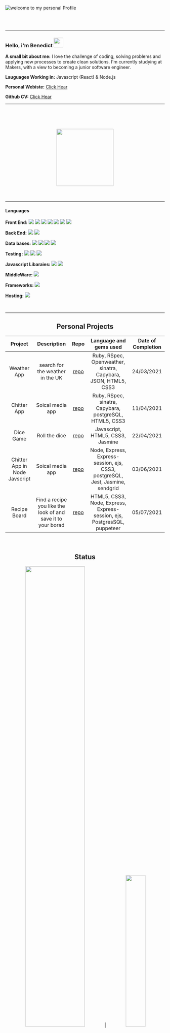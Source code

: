 
![welcome to my personal Profile](https://user-images.githubusercontent.com/71974361/110369629-93c09200-8042-11eb-8d48-6aa00a9bb75f.gif) 

<br />
<br />  
<hr/>
<h3>Hello, i'm Benedict <img src="https://raw.githubusercontent.com/MartinHeinz/MartinHeinz/master/wave.gif" width="30px"> </h3>   
<p align="left"><b>A small bit about me:</b> I love the challenge of coding, solving problems and applying new processes to create clean solutions. I'm currently studying at Makers, with a view to becoming a junior software engineer.</p>     
<p><b>Lauguages Working in:</b> Javascript (React) & Node.js</p> 
<p><b>Personal Webiste:</b> <a href="https://ben-lawrence-personalsite.netlify.app/">Click Hear</a></p>   
<p><b>Github CV:</b> <a href="https://github.com/Ben-glitch-cloud/CV">Click Hear</a></p>
<hr/>
<br />  
<br /> 
<h2 align="center"> <a href="https://github.com/Ben-glitch-cloud/CV"><img width=180px src="https://user-images.githubusercontent.com/71974361/110381620-a1314880-8051-11eb-92a7-4116771188c3.jpg"></a></h2>  
<br/>
<hr/>
<h4>Languages</h4> 

<p> <b>Front End:</b>  <img src="https://img.shields.io/badge/-HTML-black?logo=HTML5&logoColor=orange">  <img src="https://img.shields.io/badge/-CSS-black?logo=CSS3&logoColor=blue"> <img src="https://img.shields.io/badge/-Javascript-black?logo=Javascript&logoColor=yellow"> <img src="https://img.shields.io/badge/-React-black?logo=React&logoColor=lightblue">  <img src="https://img.shields.io/badge/-ReactNative-black?logo=React&logoColor=green"> <img src="https://img.shields.io/badge/-EJS-black?logo=Alpine.js&logoColor=green"> <img src="https://img.shields.io/badge/-Sass-black?logo=Sass&logoColor=pink"></p> 

<p><b>Back End:</b> <img src="https://img.shields.io/badge/-Ruby-black?logo=Ruby&logoColor=red"> <img src="https://img.shields.io/badge/-Node-black?logo=Node.js&logoColor=lightgreen"></p>

<p><b>Data bases:</b> <img src="https://img.shields.io/badge/-PostgreSQL-black?logo=PostgreSQL&logoColor=PaleTurquoise">  <img src="https://img.shields.io/badge/-Firebase-black?logo=Firebase&logoColor=Gold"> <img src="https://img.shields.io/badge/-MongoDB-black?logo=MongoDB&logoColor=darkgreen"> <img src="https://img.shields.io/badge/-SQLite-black?logo=SQLite&logoColor=lightgrey"> </p>

<p><b>Testing:</b> <img src="https://img.shields.io/badge/-Jasmine-black?logo=Jasmine&logoColor=purple"> <img src="https://img.shields.io/badge/-Jest-black?logo=Jest&logoColor=red"> <img src="https://img.shields.io/badge/-Moncha-black?logo=Mocha&logoColor=lightbrown"> </p>

<p><b>Javascript Libaraies:</b> <img src="https://img.shields.io/badge/-jQuery-black?logo=jQuery&logoColor=lightblue"> <img src="https://img.shields.io/badge/-Puppeteer-black?logo=puppeteer&logoColor=blue"> </p>

<p><b>MiddleWare:</b> <img src="https://img.shields.io/badge/-Express-black?logo=Express&logoColor=white"> </p>

<p><b>Frameworks:</b> <img src="https://img.shields.io/badge/-RubyonRails-black?logo=RubyonRails&logoColor=red"> </p> 

<p><b>Hosting:</b> <img src="https://img.shields.io/badge/-Netlify-black?logo=Netlify&logoColor=lightblue"> </p>

<br />   
<hr/>

<h2 align="center">Personal Projects</h2> 

| Project | Description | Repo | Language and gems used | Date of Completion | 
| :---: | :---: | :---: | :---: | :---: | 
| Weather App | search for the weather in the UK | <a href="https://github.com/Ben-glitch-cloud/Simple-Weather-App">repo</a> | Ruby, RSpec, Openweather, sinatra, Capybara, JSON, HTML5, CSS3 | 24/03/2021 |  
| Chitter App | Soical media app | <a href="https://github.com/Ben-glitch-cloud/Chitter_app">repo</a> | Ruby, RSpec, sinatra, Capybara, postgreSQL, HTML5, CSS3 | 11/04/2021 |  
| Dice Game | Roll the dice | <a href="https://github.com/Ben-glitch-cloud/Dice-Game">repo</a> | Javascript, HTML5, CSS3, Jasmine | 22/04/2021 | 
| Chitter App in Node Javscript | Soical media app |<a href="https://github.com/Ben-glitch-cloud/Chitter-App-JS">repo</a> | Node, Express, Express-session, ejs, CSS3, postgreSQL, Jest, Jasmine, sendgrid | 03/06/2021 | 
| Recipe Board | Find a recipe you like the look of and save it to your borad | <a href="https://github.com/Ben-glitch-cloud/Recipe_note_pad-">repo</a> | HTML5, CSS3, Node, Express, Express-session, ejs, PostgresSQL, puppeteer | 05/07/2021 | 
</br>
 
 <h2 align="center">Status</h2>

<p align="center"><img width=61% src="https://github-readme-stats.vercel.app/api?username=Ben-glitch-cloud&show_icons=true&theme=tokyonight"> | <img width=35% src="https://github-readme-stats.vercel.app/api/top-langs/?username=Ben-glitch-cloud&langs_count=5&theme=tokyonight"></p>

 <h2 align="center"> Contant </h2> 
 
<p align="center"><a href="https://www.linkedin.com/in/benedictlawrence/"><img src="https://user-images.githubusercontent.com/71974361/109997928-a2d4d680-7d08-11eb-982c-15ca09a5776d.png" width=100px></p>

